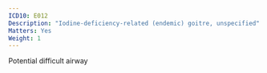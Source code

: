 ```yaml
---
ICD10: E012
Description: "Iodine-deficiency-related (endemic) goitre, unspecified"
Matters: Yes
Weight: 1
---
```

Potential difficult airway
